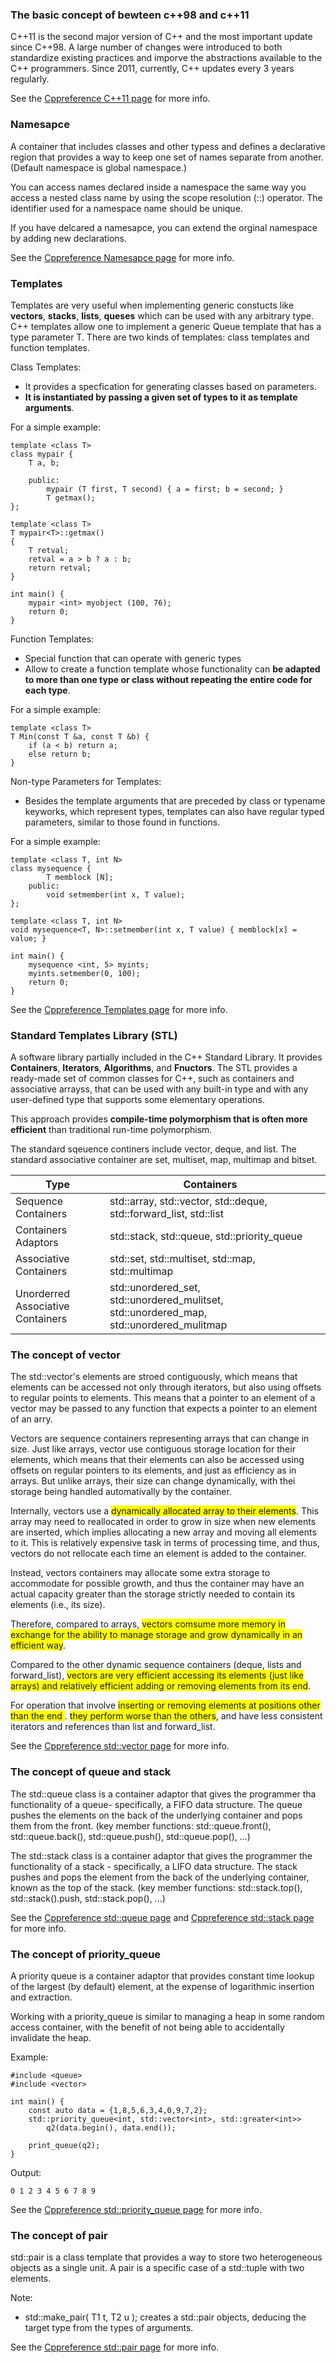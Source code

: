 ### The basic concept of bewteen c++98 and c++11 ###

C++11 is the second major version of C++ and the most important update since C++98. A large number of changes were introduced to both standardize existing practices and imporve the abstractions available to the C++ programmers. Since 2011, currently, C++ updates every 3 years regularly.

See the <a href="https://en.cppreference.com/w/cpp/11">Cppreference C++11 page</a> for more info.

### Namesapce ###

A container that includes classes and other typess and defines a declarative region that provides a way to keep one set of names separate from another. (Default namespace is global namespace.)

You can access names declared inside a namespace the same way you access a nested class name by using the scope resolution (::) operator. The identifier used for a namespace name should be unique.

If you have delcared a namesapce, you can extend the orginal namespace by adding new declarations.

See the <a href="https://en.cppreference.com/w/cpp/language/namespace">Cppreference Namesapce page</a> for more info.

### Templates ###

Templates are very useful when implementing generic constucts like **vectors**, **stacks**, **lists**, **queses** which can be used with any arbitrary type. C++ templates allow one to implement a generic Queue<T> template that has a type parameter T. There are two kinds of templates: class templates and function templates.

Class Templates:
- It provides a specfication for generating classes based on parameters.
- **It is instantiated by passing a given set of types to it as template arguments**.

For a simple example:
```
template <class T>
class mypair {
    T a, b;

    public:
        mypair (T first, T second) { a = first; b = second; }
        T getmax();
};

template <class T>
T mypair<T>::getmax()
{
    T retval;
    retval = a > b ? a : b;
    return retval;
}

int main() {
    mypair <int> myobject (100, 76);
    return 0;
}
```

Function Templates:
- Special function that can operate with generic types
- Allow to create a function template whose functionality can **be adapted to more than one type or class without repeating the entire code for each type**.

For a simple example:
```
template <class T>
T Min(const T &a, const T &b) {
    if (a < b) return a;
    else return b;
}
```

Non-type Parameters for Templates:
- Besides the template arguments that are preceded by class or typename keyworks, which represent types, templates can also have regular typed parameters, similar to those found in functions.

For a simple example:
```
template <class T, int N>
class mysequence {
        T memblock [N];
    public:
        void setmember(int x, T value);
};

template <class T, int N>
void mysequence<T, N>::setmember(int x, T value) { memblock[x] = value; }

int main() {
    mysequence <int, 5> myints;
    myints.setmember(0, 100);
    return 0;
}
```

See the <a href="https://en.cppreference.com/w/cpp/language/templates">Cppreference Templates page</a> for more info.

### Standard Templates Library (STL) ###

A software library partially included in the C++ Standard Library. It provides **Containers**, **Iterators**, **Algorithms**, and **Fnuctors**. The STL provides a ready-made set of common classes for C++, such as containers and associative arrayss, that can be used with any built-in type and with any user-defined type that supports some elementary operations.

This approach provides **compile-time polymorphism that is often more efficient** than traditional run-time polymorphism.

The standard sqeuence continers include vector, deque, and list. The standard associative container are set, multiset, map, multimap and bitset.

|  Type      |    Containers       |     	|
| ------------- |-------------  | ------- |
|    Sequence Containers    |    std::array, std::vector, std::deque, std::forward_list, std::list          |        |
|    Containers Adaptors    |    std::stack, std::queue, std::priority_queue          |        |
|    Associative Containers     | std::set, std::multiset, std::map, std::multimap      |   |
|    Unorderred Associative Containers  | std::unordered_set, std::unordered_mulitset, std::unordered_map, std::unordered_mulitmap  |   |

### The concept of vector ###

The std::vector<T>'s elements are stroed contiguously, which means that elements can be accessed not only through iterators, but also using offsets to regular points to elements. This means that a pointer to an element of a vector may be passed to any function that expects a pointer to an element of an arry.

Vectors are sequence containers representing arrays that can change in size. Just like arrays, vector use contiguous storage location for their elements, which means that their elements can also be accessed using offsets on regular pointers to its elements, and just as efficiency as in arrays. But unlike arrays, their size can change dynamically, with thei storage being handled automativally by the container.

Internally, vectors use a <span style="background-color: #FFFF00">dynamically allocated array to their elements</span>. This array may need to reallocated in order to grow in size when new elements are inserted, which implies allocating a new array and moving all elements to it. This is relatively expensive task in terms of processing time, and thus, vectors do not rellocate each time an element is added to the container.

Instead, vectors containers may allocate some extra storage to accommodate for possible growth, and thus the container may have an actual capacity greater than the storage strictly needed to contain its elements (i.e., its size).

Therefore, compared to arrays, <span style="background-color: #FFFF00">vectors comsume more memory in exchange for the ability to manage storage and grow dynamically in an efficient way</span>.

Compared to the other dynamic sequence containers (deque, lists and forward_list), <span style="background-color: #FFFF00">vectors are very efficient accessing its elements (just like arrays) and relatively efficient adding or removing elements from its end</span>.

For operation that involve <span style="background-color: #FFFF00">inserting or removing elements at positions other than the end </span>. <span style="background-color: #FFFF00">they perform worse than the others</span>, and have less consistent iterators and references than list and forward_list.

See the <a href="https://en.cppreference.com/w/cpp/container/vector">Cppreference std::vector page</a> for more info.

### The concept of queue and stack ###

The std::queue class is a container adaptor that gives the programmer tha functionality of a queue- specifically, a FIFO data structure. The queue pushes the elements on the back of the underlying container and pops them from the front. (key member functions: std::queue.front(), std::queue.back(), std::queue.push(), std::queue.pop(), ...)

The std::stack class is a container adaptor that gives the programmer the functionality of a stack - specifically, a LIFO data structure. The stack pushes and pops the element from the back of the underlying container, known as the top of the stack. (key member functions: std::stack.top(), std::stack().push, std::stack.pop(), ...)

See the <a href="https://en.cppreference.com/w/cpp/container/queue">Cppreference std::queue page</a> and <a href="https://en.cppreference.com/w/cpp/container/stack">Cppreference std::stack page</a> for more info.

### The concept of priority_queue ###

A priority queue is a container adaptor that provides constant time lookup of the largest (by default) element, at the expense of logarithmic insertion and extraction.

Working with a priority_queue is similar to managing a heap in some random access container, with the benefit of not being able to accidentally invalidate the heap.

Example:
```
#include <queue>
#include <vector>

int main() {
    const auto data = {1,8,5,6,3,4,0,9,7,2};
    std::priority_queue<int, std::vector<int>, std::greater<int>>
        q2(data.begin(), data.end());

    print_queue(q2);
}
```

Output:
```
0 1 2 3 4 5 6 7 8 9
```

See the <a href="https://en.cppreference.com/w/cpp/container/priority_queue">Cppreference std::priority_queue page</a> for more info.

### The concept of pair ###

std::pair is a class template that provides a way to store two heterogeneous objects as a single unit. A pair is a specific case of a std::tuple with two elements.

Note:
- std::make_pair( T1 t, T2 u ); creates a std::pair objects, deducing the target type from the types of arguments.

See the <a href="https://en.cppreference.com/w/cpp/utility/pair">Cppreference std::pair page</a> for more info.

